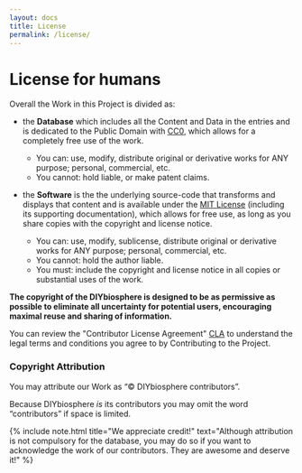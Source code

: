 ```yaml
---
layout: docs
title: License
permalink: /license/
---
```


# License for humans
Overall the Work in this Project is divided as:

- the **Database** which includes all the Content and Data in the entries and is dedicated to the Public Domain with [CC0], which allows for a completely free use of the work.
    - You can: use, modify, distribute original or derivative works for ANY purpose; personal, commercial, etc.
    - You cannot: hold liable, or make patent claims.


- the **Software** is the the underlying source-code that transforms and displays that content and is available under the [MIT License] (including its supporting documentation), which allows for free use, as long as you share copies with the copyright and license notice.
    - You can: use, modify, sublicense, distribute original or derivative works for ANY purpose; personal, commercial, etc.
    - You cannot: hold the author liable.
    - You must: include the copyright and license notice in all copies or substantial uses of the work.


**The copyright of the DIYbiosphere is designed to be as permissive as possible to eliminate all uncertainty for potential users, encouraging maximal reuse and sharing of information.**


You can review the "Contributor License Agreement" [CLA] to understand the legal terms and conditions you agree to by Contributing to the Project.


### Copyright Attribution
You may attribute our Work as “© DIYbiosphere contributors”.

Because DIYbiosphere _is_ its contributors you may omit the word “contributors” if space is limited.

{% include note.html title="We appreciate credit!" text="Although attribution is not compulsory for the database, you may do so if you want to acknowledge the work of our contributors. They are awesome and deserve it!" %}


[CC0]: http://sphere.diybio.org/cc0/
[MIT License]: http://sphere.diybio.org/mit/
[CLA]: http://sphere.diybio.org/cla/
